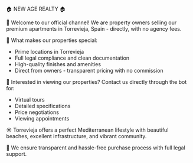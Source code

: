 🏠 NEW AGE REALTY 🏠

👋 Welcome to our official channel! We are property owners selling our premium apartments in Torrevieja, Spain - directly, with no agency fees.

🔑 What makes our properties special:
- Prime locations in Torrevieja
- Full legal compliance and clean documentation
- High-quality finishes and amenities
- Direct from owners - transparent pricing with no commission

🏡 Interested in viewing our properties? Contact us directly through the bot for:
- Virtual tours
- Detailed specifications
- Price negotiations
- Viewing appointments

☀️ Torrevieja offers a perfect Mediterranean lifestyle with beautiful beaches, excellent infrastructure, and vibrant community.

💼 We ensure transparent and hassle-free purchase process with full legal support.

